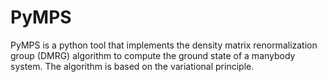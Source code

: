# PyMPS
PyMPS is a python tool that implements the density matrix renormalization group (DMRG) algorithm to compute the ground state of a manybody system. The algorithm is based on the variational principle.

